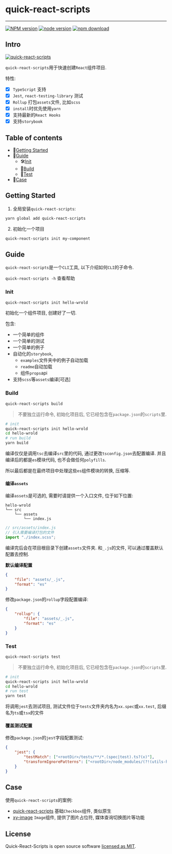 # quick-react-scripts

---

[![NPM version][npm-image]][npm-url]
[![node version][node-image]][node-url]
[![npm download][download-image]][download-url]

[npm-image]: http://img.shields.io/npm/v/quick-react-scripts.svg?style=flat-square
[npm-url]: http://npmjs.org/package/quick-react-scripts
[node-image]: https://img.shields.io/badge/node.js-%3E=_0.10-green.svg?style=flat-square
[node-url]: http://nodejs.org/download/
[download-image]: https://img.shields.io/npm/dm/quick-react-scripts.svg?style=flat-square
[download-url]: https://npmjs.org/package/quick-react-scripts

## Intro

[![quick-react-scripts](https://nodei.co/npm/quick-react-scripts.png)](https://npmjs.org/package/quick-react-scripts)

`quick-react-scripts`用于快速创建`React`组件项目.

特性:

-   [x] `TypeScript` 支持
-   [x] `Jest`, `react-testing-library` 测试
-   [x] `Rollup` 打包`assets`文件, 比如`scss`
-   [x] `install`时优先使用`yarn`
-   [x] 支持最新的`React Hooks`
-   [x] 支持`storybook`

## Table of contents

-   🚀[Getting Started](#getting-started)
-   📒[Guide](#Guide)
    -   🛠[Init](#Init)
    -   🔧[Build](#Build)
    -   🧪[Test](#Test)
-   🏰[Case](#Case)

## Getting Started

1. 全局安装`quick-react-scripts`:

```sh
yarn global add quick-react-scripts
```

2. 初始化一个项目

```sh
quick-react-scripts init my-component
```

## Guide

`quick-react-scripts`是一个`CLI`工具, 以下介绍如何`CLI`的子命令.

`quick-react-scripts -h` 查看帮助

### Init

```sh
quick-react-scripts init hello-wrold
```

初始化一个组件项目, 创建好了一切.

包含:

-   一个简单的组件
-   一个简单的测试
-   一个简单的例子
-   自动化的`storybook`,
    -   `examples`文件夹中的例子自动加载
    -   `readme`自动加载
    -   组件`props`api
-   支持`scss`等`assets`编译[可选]

### Build

```sh
quick-react-scripts build
```

> 不要独立运行命令, 初始化项目后, 它已经包含在`package.json`的`scripts`里.

```sh
# init
quick-react-scripts init hello-wrold
cd hello-wrold
# run build
yarn build
```

编译仅仅是调用`tsc`去编译`src`里的代码, 通过更改`tsconfig.json`去配置编译. 并且编译后的都是`es`模块代码, 也不会做任何`polyfills`.

所以最后都是在最终项目中处理这些`es`组件模块的转换, 压缩等.

#### 编译`assets`

编译`assets`是可选的, 需要时请提供一个入口文件, 位于如下位置:

```
hello-wrold
└── src
    └── assets
        └── index.js
```

```js
// src/assets/index.js
// 引入需要编译打包的文件
import "./index.scss";
```

编译完后会在项目根目录下创建`assets`文件夹. 和`_.js`的文件, 可以通过覆盖默认配置去控制.

**默认编译配置**

```json
{
    "file": "assets/_.js",
    "format": "es"
}
```

修改`package.json`的`rollup`字段配置编译:

```json
{
    "rollup": {
        "file": "assets/_.js",
        "format": "es"
    }
}
```

### Test

```sh
quick-react-scripts test
```

> 不要独立运行命令, 初始化项目后, 它已经包含在`package.json`的`scripts`里.

```sh
# init
quick-react-scripts init hello-wrold
cd hello-wrold
# run test
yarn test
```

将调用`jest`去测试项目, 测试文件位于`tests`文件夹内名为`xx.spec`或`xx.test`, 后缀名为`ts`或`tsx`的文件

#### 覆盖测试配置

修改`package.json`的`jest`字段配置测试:

```json
{
    "jest": {
        "testMatch": ["<rootDir>/tests/**/*.(spec|test).ts?(x)"],
        "transformIgnorePatterns": ["<rootDir>/node_modules/(?!(utils-hooks/es))"]
    }
}
```

## Case

使用`quick-react-scripts`的案例:

-   [quick-react-scripts](https://github.com/xueyou2000/quick-react-scripts) 基础`Checkbox`组件, 类似原生
-   [xy-image](https://github.com/xueyou2000/xy-image) `Image`组件, 提供了图片占位符, 媒体查询切换图片等功能

## License

Quick-React-Scripts is open source software [licensed as MIT](https://github.com/xueyou2000/quick-react-scripts/blob/master/LICENSE).
